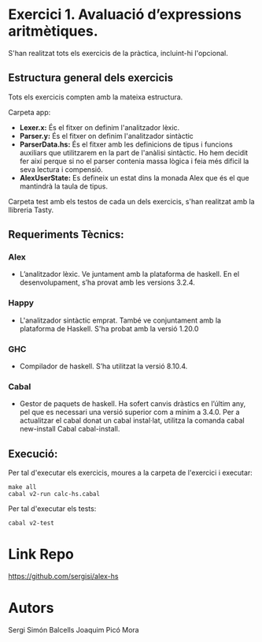 # Exercici 1. Avaluació d’expressions aritmètiques.

S'han realitzat tots els exercicis de la pràctica, incluint-hi l'opcional.

## Estructura general dels exercicis

Tots els exercicis compten amb la mateixa estructura.

Carpeta app:
* **Lexer.x:** És el fitxer on definim l'analitzador lèxic.
* **Parser.y:** És el fitxer on definim l'analitzador sintàctic
* **ParserData.hs:** És el fitxer amb les definicions de tipus i funcions auxiliars que utilitzarem en la part de l'anàlisi sintàctic. Ho hem decidit fer així perque si no el parser contenia massa lògica i feia més dificil la seva lectura i compensió.
* **AlexUserState:** Es defineix un estat dins la monada Alex que és el que mantindrà la taula de tipus.

Carpeta test amb els testos de cada un dels exercicis, s'han realitzat amb la llibreria Tasty.

## Requeriments Tècnics:

### Alex
* L’analitzador lèxic. Ve juntament amb la plataforma de haskell. En el desenvolupament, s’ha provat amb les versions 3.2.4.

### Happy
* L'analitzador sintàctic emprat. També ve conjuntament amb la plataforma de Haskell. S'ha probat amb la versió 1.20.0

### GHC
* Compilador de haskell. S’ha utilitzat la versió 8.10.4.

### Cabal
* Gestor de paquets de haskell. Ha sofert canvis dràstics en l’últim any, pel que es necessari una versió superior com a mínim a 3.4.0. Per a actualitzar el cabal donat un cabal instal·lat, utilitza la comanda cabal new-install Cabal cabal-install. 

## Execució:
Per tal d'executar els exercicis, moures a la carpeta  de l'exercici i executar:
```
make all
cabal v2-run calc-hs.cabal
```
Per tal d'executar els tests:
```
cabal v2-test
```

# Link Repo
https://github.com/sergisi/alex-hs

# Autors
Sergi Simón Balcells
Joaquim Picó Mora